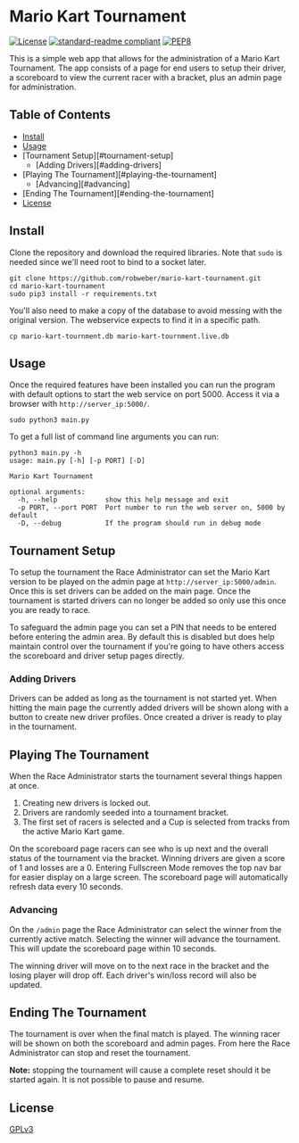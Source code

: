 # Mario Kart Tournament
[![License](https://img.shields.io/github/license/robweber/mario-kart-tournament)](https://github.com/robweber/mario-kart-tournament/blob/main/LICENSE)
[![standard-readme compliant](https://img.shields.io/badge/readme%20style-standard-brightgreen.svg)](https://github.com/RichardLitt/standard-readme)
[![PEP8](https://img.shields.io/badge/code%20style-pep8-orange.svg)](https://www.python.org/dev/peps/pep-0008/)

This is a simple web app that allows for the administration of a Mario Kart Tournament. The app consists of a page for end users to setup their driver, a scoreboard to view the current racer with a bracket, plus an admin page for administration.

## Table of Contents

- [Install](#install)
- [Usage](#usage)
- [Tournament Setup][#tournament-setup]
  - [Adding Drivers][#adding-drivers]
- [Playing The Tournament][#playing-the-tournament]
  - [Advancing][#advancing]
- [Ending The Tournament][#ending-the-tournament]
- [License](#license)

## Install

Clone the repository and download the required libraries. Note that `sudo` is needed since we'll need root to bind to a socket later.

```
git clone https://github.com/robweber/mario-kart-tournament.git
cd mario-kart-tournament
sudo pip3 install -r requirements.txt
```

You'll also need to make a copy of the database to avoid messing with the original version. The webservice expects to find it in a specific path.

```
cp mario-kart-tournment.db mario-kart-tournment.live.db
```

## Usage

Once the required features have been installed you can run the program with default options to start the web service on port 5000. Access it via a browser with `http://server_ip:5000/`.

```
sudo python3 main.py

```

To get a full list of command line arguments you can run:

```
python3 main.py -h
usage: main.py [-h] [-p PORT] [-D]

Mario Kart Tournament

optional arguments:
  -h, --help            show this help message and exit
  -p PORT, --port PORT  Port number to run the web server on, 5000 by default
  -D, --debug           If the program should run in debug mode
```

## Tournament Setup

To setup the tournament the Race Administrator can set the Mario Kart version to be played on the admin page at `http://server_ip:5000/admin`. Once this is set drivers can be added on the main page. Once the tournament is started drivers can no longer be added so only use this once you are ready to race.

To safeguard the admin page you can set a PIN that needs to be entered before entering the admin area. By default this is disabled but does help maintain control over the tournament if you're going to have others access the scoreboard and driver setup pages directly.

### Adding Drivers

Drivers can be added as long as the tournament is not started yet. When hitting the main page the currently added drivers will be shown along with a button to create new driver profiles. Once created a driver is ready to play in the tournament.

## Playing The Tournament

When the Race Administrator starts the tournament several things happen at once.

1. Creating new drivers is locked out.
2. Drivers are randomly seeded into a tournament bracket.
3. The first set of racers is selected and a Cup is selected from tracks from the active Mario Kart game.

On the scoreboard page racers can see who is up next and the overall status of the tournament via the bracket. Winning drivers are given a score of 1 and losses are a 0. Entering Fullscreen Mode removes the top nav bar for easier display on a large screen. The scoreboard page will automatically refresh data every 10 seconds.

### Advancing

On the `/admin` page the Race Administrator can select the winner from the currently active match. Selecting the winner will advance the tournament. This will update the scoreboard page within 10 seconds.

The winning driver will move on to the next race in the bracket and the losing player will drop off. Each driver's win/loss record will also be updated.

## Ending The Tournament

The tournament is over when the final match is played. The winning racer will be shown on both the scoreboard and admin pages. From here the Race Administrator can stop and reset the tournament.

__Note:__ stopping the tournament will cause a complete reset should it be started again. It is not possible to pause and resume.

## License

[GPLv3](https://github.com/robweber/mario-kart-tournament/blob/main/LICENSE)
